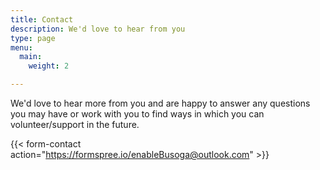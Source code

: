 ```yaml
---
title: Contact
description: We'd love to hear from you
type: page
menu:
  main:
    weight: 2

---
```

We'd love to hear more from you and are happy to answer any questions you may have or work with you to find ways in which you can volunteer/support in the future.

{{< form-contact action="https://formspree.io/enableBusoga@outlook.com"  >}}